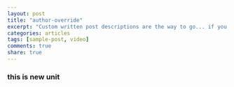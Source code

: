 ```yaml
---
layout: post
title: "author-override"
excerpt: "Custom written post descriptions are the way to go... if you're not lazy."
categories: articles
tags: [sample-post, video]
comments: true
share: true
---
```

### this is new unit
<!-- <interaction data-token="59256f89b9ee7543540027e2" data-context="true" data-tags="" data-fallback="false"></interaction> -->
<div class="apester-media" data-token="5bb9c8cb6e182e0988f910be" data-context="true" data-tags="" data-fallback="false" height="350"></div><script async src="https://static.stg.apester.com/js/sdk/latest/apester-javascript-sdk.min.js"></script>
